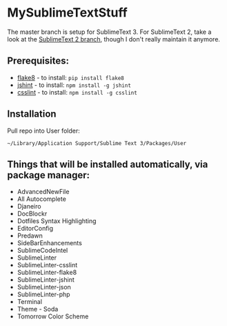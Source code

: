 MySublimeTextStuff
==================
The master branch is setup for SublimeText 3. For SublimeText 2, take a look at the [SublimeText 2 branch](https://github.com/Brant/MySublimeTextStuff/tree/SublimeText2), though I don't really maintain it anymore.

## Prerequisites:
- [flake8](http://flake8.readthedocs.org/en/latest/) - to install: ```pip install flake8```
- [jshint](http://www.jshint.com/install/) - to install: ```npm install -g jshint```
- [csslint](https://github.com/SublimeLinter/SublimeLinter-csslint) - to install: ```npm install -g csslint```

## Installation
Pull repo into User folder: 
```
~/Library/Application Support/Sublime Text 3/Packages/User
```

## Things that will be installed automatically, via package manager:
- AdvancedNewFile
- All Autocomplete
- Djaneiro
- DocBlockr
- Dotfiles Syntax Highlighting
- EditorConfig
- Predawn
- SideBarEnhancements
- SublimeCodeIntel
- SublimeLinter
- SublimeLinter-csslint
- SublimeLinter-flake8
- SublimeLinter-jshint
- SublimeLinter-json
- SublimeLinter-php
- Terminal
- Theme - Soda
- Tomorrow Color Scheme
